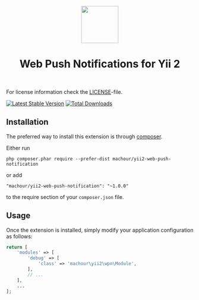 <p align="center">
    <a href="https://github.com/yiisoft" target="_blank">
        <img src="https://avatars0.githubusercontent.com/u/993323" height="100px">
    </a>
    <h1 align="center">Web Push Notifications for Yii 2</h1>
    <br>
</p>

For license information check the [LICENSE](LICENSE.md)-file.

[![Latest Stable Version](https://poser.pugx.org/machour/yii2-web-push-notifications/v/stable.png)](https://packagist.org/packages/machour/yii2-web-push-notifications)
[![Total Downloads](https://poser.pugx.org/machour/yii2-web-push-notifications/downloads.png)](https://packagist.org/packages/machour/yii2-web-push-notifications)


Installation
------------

The preferred way to install this extension is through [composer](http://getcomposer.org/download/).

Either run

```
php composer.phar require --prefer-dist machour/yii2-web-push-notification
```

or add

```
"machour/yii2-web-push-notification": "~1.0.0"
```

to the require section of your `composer.json` file.


Usage
-----

Once the extension is installed, simply modify your application configuration as follows:

```php
return [
    'modules' => [
        'debug' => [
            'class' => 'machour\yii2\wpn\Module',
        ],
        // ...
    ],
    ...
];
```